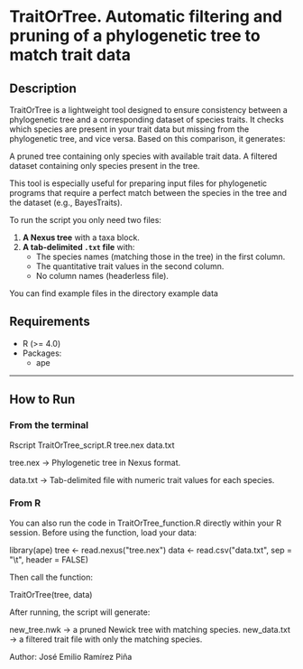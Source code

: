 # TraitOrTree. Automatic filtering and pruning of a phylogenetic tree to match trait data

## Description

TraitOrTree is a lightweight tool designed to ensure consistency between a phylogenetic tree and a corresponding dataset of species 
traits. It checks which species are present in your trait data but missing from the phylogenetic tree, and vice versa. Based on this 
comparison, it generates:

A pruned tree containing only species with available trait data.
A filtered dataset containing only species present in the tree.

This tool is especially useful for preparing input files for phylogenetic programs that require a perfect match between the species 
in the tree and the dataset (e.g., BayesTraits).

To run the script you only need two files:
1. **A Nexus tree** with a taxa block.
2. **A tab-delimited `.txt` file** with:
   - The species names (matching those in the tree) in the first column.
   - The quantitative trait values in the second column.
   - No column names (headerless file).

You can find example files in the directory example data

## Requirements
- R (>= 4.0)
- Packages:
  - ape
---

## How to Run

### **From the terminal**

Rscript TraitOrTree_script.R tree.nex data.txt

tree.nex → Phylogenetic tree in Nexus format.

data.txt → Tab-delimited file with numeric trait values for each species.

### **From R**

You can also run the code in TraitOrTree_function.R directly within your R session.
Before using the function, load your data:

library(ape)
tree <- read.nexus("tree.nex")
data <- read.csv("data.txt", sep = "\t", header = FALSE)

Then call the function:

TraitOrTree(tree, data)

After running, the script will generate:

new_tree.nwk → a pruned Newick tree with matching species.
new_data.txt → a filtered trait file with only the matching species.

Author: José Emilio Ramírez Piña
